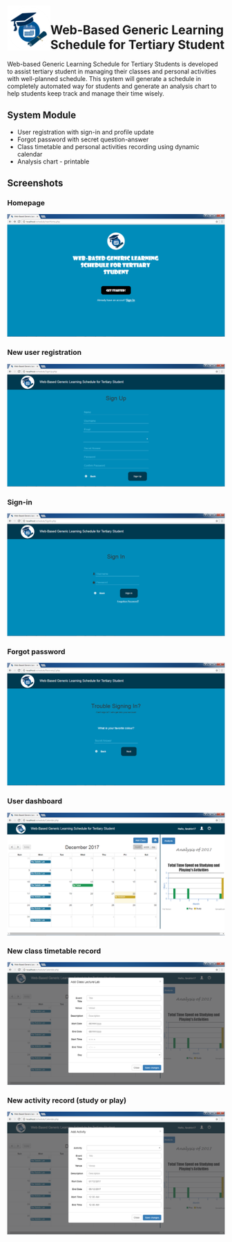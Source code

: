 <img src="https://github.com/NURULFARAHINirwanshah/Web-Based-Generic-Learning-Schedule-for-Tertiary-Student/blob/master/img/logo.png" align="left" width="100px">

# Web-Based Generic Learning Schedule for Tertiary Student
Web-based Generic Learning Schedule for Tertiary Students is developed to assist tertiary student in managing their classes and personal activities with well-planned schedule. This system will generate a schedule in completely automated way for students and generate an analysis chart to help students keep track and manage their time wisely.

## System Module
* User registration with sign-in and profile update
* Forgot password with secret question-answer
* Class timetable and personal activities recording using dynamic calendar
* Analysis chart - printable

## Screenshots

### Homepage
![s1](https://github.com/NURULFARAHINirwanshah/Web-Based-Generic-Learning-Schedule-for-Tertiary-Student/blob/master/screenshot/screenshot1.png)

### New user registration
![s2](https://github.com/NURULFARAHINirwanshah/Web-Based-Generic-Learning-Schedule-for-Tertiary-Student/blob/master/screenshot/screenshot11.png)

### Sign-in
![s3](https://github.com/NURULFARAHINirwanshah/Web-Based-Generic-Learning-Schedule-for-Tertiary-Student/blob/master/screenshot/screenshot2.png)

### Forgot password
![s4](https://github.com/NURULFARAHINirwanshah/Web-Based-Generic-Learning-Schedule-for-Tertiary-Student/blob/master/screenshot/screenshot3.png)

### User dashboard
![s5](https://github.com/NURULFARAHINirwanshah/Web-Based-Generic-Learning-Schedule-for-Tertiary-Student/blob/master/screenshot/screenshot4.png)

### New class timetable record
![s6](https://github.com/NURULFARAHINirwanshah/Web-Based-Generic-Learning-Schedule-for-Tertiary-Student/blob/master/screenshot/screenshot5.png)

### New activity record (study or play)
![s7](https://github.com/NURULFARAHINirwanshah/Web-Based-Generic-Learning-Schedule-for-Tertiary-Student/blob/master/screenshot/screenshot6.png)

